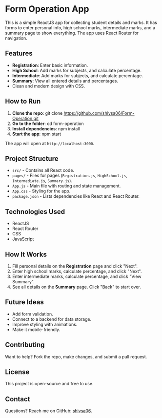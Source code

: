 # Form Operation App

This is a simple ReactJS app for collecting student details and marks. It has forms to enter personal info, high school marks, intermediate marks, and a summary page to show everything. The app uses React Router for navigation.

## Features
- **Registration**: Enter basic information.
- **High School**: Add marks for subjects, and calculate percentage.
- **Intermediate**: Add marks for subjects, and calculate percentage.
- **Summary**: View all entered details and percentages.
- Clean and modern design with CSS.

## How to Run
1. **Clone the repo**: git clone https://github.com/shivsa06/Form-Operation.git
2. **Go to the folder**: cd form-operation
3. **Install dependencies**: npm install
4. **Start the app**: npm start

The app will open at `http://localhost:3000`.

## Project Structure
- `src/` - Contains all React code.
- `pages/` - Files for pages (`Registration.js`, `HighSchool.js`, `Intermediate.js`, `Summary.js`).
- `App.js` - Main file with routing and state management.
- `App.css` - Styling for the app.
- `package.json` - Lists dependencies like React and React Router.

## Technologies Used
- ReactJS
- React Router
- CSS
- JavaScript

## How It Works
1. Fill personal details on the **Registration** page and click "Next".
2. Enter high school marks, calculate percentage, and click "Next".
3. Enter intermediate marks, calculate percentage, and click "View Summary".
4. See all details on the **Summary** page. Click "Back" to start over.

## Future Ideas
- Add form validation.
- Connect to a backend for data storage.
- Improve styling with animations.
- Make it mobile-friendly.

## Contributing
Want to help? Fork the repo, make changes, and submit a pull request.

## License
This project is open-source and free to use.

## Contact
Questions? Reach me on GitHub: [shivsa06](https://github.com/shivsa06).
